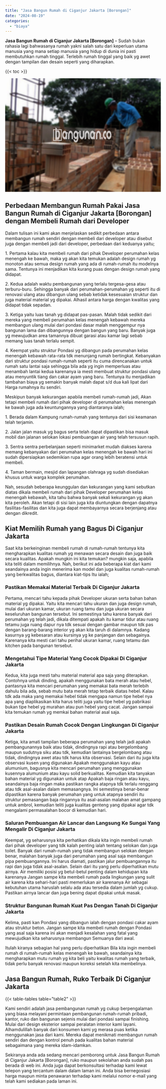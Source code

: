 ```yaml
---
title: "Jasa Bangun Rumah di Ciganjur Jakarta [Borongan]"
date: "2024-08-19"
categories: 
  - "biaya"
---
```


**Jasa Bangun Rumah di Ciganjur Jakarta \[Borongan\]** – Sudah bukan rahasia lagi bahwasanya rumah yakni salah satu dari keperluan utama manusia yang mana setiap manusia yang hidup di dunia ini pasti membutuhkan rumah tinggal. Terlebih rumah tinggal yang baik yg awet dengan tampilan dan desain seperti yang diharapkan.

{{< toc >}}

![Jasa Bangun Rumah di Ciganjur Jakarta [Borongan]](/images/borong-bangunan-12.png)

## Perbedaan Membangun Rumah Pakai Jasa Bangun Rumah di Ciganjur Jakarta \[Borongan\] dengan Membeli Rumah dari Developer

Dalam tulisan ini kami akan menjelaskan sedikit perbedaan antara membangun rumah sendiri dengan membeli dari developer atau disebut juga dengan membeli jadi dari developer, perbedaan dari keduanya yaitu;

1\. Pertama kalau kita membeli rumah dari pihak Developer perumahan kelas menengah ke bawah, maka yg akan kita temukan adalah design rumah yg monoton atau semua design rumah yang ada di rumah-rumah itu modelnya sama. Tentunya ini menjadikan kita kurang puas dengan design rumah yang didapat.

2\. Kedua adalah waktu pembangunan yang terlalu tergesa-gesa atau terburu-buru. Sehingga banyak dari perumahan-perumahan yg seperti itu di renovasi ulang atau dibangun ulang sebab ketidak kesesuaian struktur dan juga material material yg dipakai. Alhasil antara harga dengan kwalitas yang didapat tidak sepadan.

3\. Ketiga yaitu luas tanah yg didapat pas-pasan. Malah tidak sedikit dari mereka yang membeli perumahan kelas menengah kebawah mereka membangun ulang mulai dari pondasi dasar malah menggempur nya bangunan lama dan dibangunnya dengan bangun yang baru. Banyak juga yg mewujudkan area tamannya dibuat garasi atau kamar lagi sebab memang luas tanah terlalu sempit.

4\. Keempat yaitu struktur Pondasi yg dibangun pada perumahan kelas menengah kebawah rata-rata tdk menunjang rumah bertingkat. Kebanyakan dari struktur pondasi rumah-rumah seperti itu cuma direncanakan untuk rumah satu lantai saja sehingga bila ada yg ingin memperluas atau menambah lantai kedua karenanya ia mesti membuat struktur pondasi ulang atau menyuntik tiang dan cakar ayam yang baru. Tentunya itu menjadikan tambahan biaya yg semakin banyak malah dapat s/d dua kali lipat dari Harga rumahnya itu sendiri.

Meskipun banyak kekurangan apabila membeli rumah-rumah jadi, Akan tetapi membeli rumah dari pihak developer di perumahan kelas menengah ke bawah juga ada keuntungannya yang diantaranya ialah;

1\. Berada dalam Kampung rumah-rumah yang tentunya dari sisi keamanan telah terjamin.

2\. Jalan jalan masuk yg bagus serta telah dapat dipastikan bisa masuk mobil dan jalanan selokan lokasi pembuangan air yang telah tersusun rapih.

3\. Sentra sentra perbelanjaan seperti minimarket mudah diakses karena memang kebanyakan dari perumahan kelas menengah ke bawah hari ini sudah dipersiapkan sedemikian rupa agar orang lebih beratensi untuk membeli.

4\. Taman bermain, mesjid dan lapangan olahraga yg sudah disediakan khusus untuk warga komplek perumahan.

Nah, sesudah beberapa keunggulan dan kekurangan yang kami sebutkan diatas dikala membeli rumah dari pihak Developer perumahan kelas menengah kebawah, kita tahu bahwa banyak sekali kekurangan yg akan kita peroleh. Akan tetapi di sisi lain juga kita diuntungkan dengan dapatnya fasilitas-fasilitas dan kita juga dapat membayarnya secara berjenjang atau dengan dikredit.

## Kiat Memilih Rumah yang Bagus Di Ciganjur Jakarta

Saat kita berkeinginan membeli rumah di rumah-rumah tentunya kita mengharapkan kualitas rumah yg menawan secara desain dan juga baik secara kualitas. Apakah mungkin ini kita temukan? mungkin saja, apabila kita teliti dalam memilihnya. Nah, berikut ini ada beberapa kiat dari kami seandainya anda ingin menerima kan model dan juga kualitas rumah-rumah yang berkwalitas bagus, diantara kiat-tips Itu ialah;

### Pastikan Memakai Material Terbaik Di Ciganjur Jakarta

Pertama, mencari tahu kepada pihak Developer ukuran serta bahan bahan material yg dipakai. Yaitu kita mencari tahu ukuran dan juga design rumah, mulai dari ukuran kamar, ukuran ruang tamu dan juga ukuran secara keseluruhan bangunan tersebut. Ini semestinya tahu karena banyak dari perumahan yg telah jadi, dikala ditempati apakah itu kamar tidur atau ruang tetamu juga ruang dapur nya tdk sesuai dengan gambar maupun tdk pas dengan barang-barang interior yg akan kita taruh di dalamnya. Kadang kasurnya yg kebesaran atau kursinya yg ke panjangan dan sebagainya. Karenanya kita mesti cari tahu perihal ukuran kamar, ruang tetamu dan kitchen pada bangunan tersebut.

### Mengetahui Tipe Material Yang Cocok Dipakai Di Ciganjur Jakarta

Kedua, kita juga mesti tahu material material apa saja yang diterapkan. Contohnya untuk dinding, apakah menggunakan bata merah atau hebel, pantasnya kita mencari perumahan yang memakai bata merah terlebih dahulu bila ada, sebab mutu bata merah tetap terbaik diatas hebel. Kalau tdk ada maka yang memakai hebel tidak mengapa namun tipe hebel nya apa yang diaplikasikan kita harus teliti juga yaitu tipe hebel yg pabrikasi bukan tipe hebel yg murahan atau pun hebel yang cacat. Jangan sampai kita temukan rumah yg memkai bahan material asal saja.

### Pastikan Desain Rumah Cocok Dengan Lingkungan Di Ciganjur Jakarta

Ketiga, kita amati tampilan beberapa perumahan yang telah jadi apakah pembangunannya baik atau tidak, dindingnya rapi atau bergelombang maupun sudutnya siku atau tdk, kemudian lantainya bergelombang atau tidak, dindingnya awet atau tdk harus kita observasi. Selain dari itu juga kita observasi kusen yang digunakan Apakah menggunakan kayu atau alumunium, bagusnya kita mencari perumahan yang menggunakan kusennya alumunium atau kayu solid berkualitas. Kemudian kita tanyakan bahan material yg digunakan untuk atap Apakah baja ringan atau kayu, seandainya baja ringan maka pastikan rangka atapnya tdk terlalu renggang atau tdk asal-asalan dalam memasangnya. Ini semestinya benar-benar dipastikan karena banyak perumahan yang untuk atapnya sendiri itu struktur pemasangan baja ringannya itu asal-asalan malahan amat gampang untuk ambrol, kemudian teliti juga kualitas genteng yang dipakai agar tdk mengalami permasalahan bocor di kemudian hari.

### Saluran Pembuangan Air Lancar dan Langsung Ke Sungai Yang Mengalir Di Ciganjur Jakarta

Keempat, yg seharusnya kita perhatikan dikala kita ingin membeli rumah dari pihak developer yang tdk kalah penting ialah tentang selokan dan juga toilet. Banyak dari rumah-rumah yang tidak membangun selokan dengan benar, malahan banyak juga dari perumahan yang asal saja membangun pipa pembuangannya. Ini harus diamati, pastikan jalur pembuangannya itu rapi dan juga tidak asal-asalan. Selain dari itu yang perlu diperhatikan mutu airnya. Air memiliki posisi yg betul-betul penting dalam kehidupan kita karenanya Jangan sampe kita membeli rumah pada lingkungan yang sulit air karena kita sehari-hari pasti memerlukan air karenanya Air sebagai kebutuhan utama haruslah selalu ada atau tersedia dalam jumlah yg cukup. Pastikan airnya lancar dan juga bening dapat dipakai untuk masak.

### Struktur Bangunan Rumah Kuat Pas Dengan Tanah Di Ciganjur Jakarta

Kelima, pasti kan Pondasi yang dibangun ialah dengan pondasi cakar ayam atau struktur beton. Jangan sampe kita membeli rumah dengan Pondasi yang asal saja karena ini akan menjadi kesalahan yang fatal yang mewujudkan kita seharusnya membangun Semuanya dari awal.

Itulah kiranya sebagian hal yang perlu diperhatikan Bila kita ingin membeli rumah di rumah-rumah kelas menengah ke bawah, seandainya kita mengharapkan mutu rumah yg kita beli yaitu kwalitas rumah yang terbaik, tidak perlu banyak renovasi maupun koreksi setelah kita membelinya.

## Jasa Bangun Rumah, Ruko Terbaik Di Ciganjur Jakarta

{{< table-tables table="table2" >}}

Kami sendiri adalah jasa pembangunan rumah yg cukup berpengalaman yang biasa melayani permintaan pembangunan rumah-rumah pribadi, kantor, ruko dan bangunan sejenis mulai dari pondasi sampai finishing. Mulai dari design eksterior sampai peralatan interior kami layani. Alhamdulillah banyak dari konsumen kami yg merasa puas ketika menggunakan jasa dari kami. Mereka dapat menikmati membangun rumah sendiri dan dengan kontrol penuh pada kualitas bahan material sebagaimana yang mereka idam-idamkan.

Sekiranya anda ada sedang mencari pemborong untuk Jasa Bangun Rumah di Ciganjur Jakarta \[Borongan\], ruko maupun sekolahan anda sudah pas berada di web ini. Anda juga dapat berkonsultasi terhadap kami lewat telepon yang tercantum dalam dalam laman ini. Anda bisa bernegosiasi harga maupun minta penawaran terhadap kami melalui nomor e-mail yang telah kami sediakan pada laman ini.
